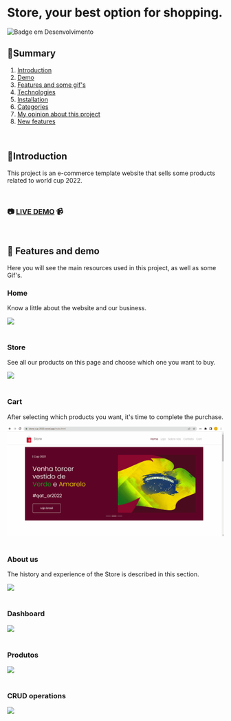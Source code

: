 # Store, your best option for shopping.

![Badge em Desenvolvimento](http://img.shields.io/static/v1?label=STATUS&message=FINISHED&color=GREEN&style=for-the-badge)

## :bookmark_tabs:Summary

1. [Introduction](#Introduction)
2. [Demo](#live-demo)
3. [Features and some gif's ](#features-and-demo)
4. [Technologies](#Technologies)
5. [Installation](#Installation)
6. [Categories](#categories)
7. [My opinion about this project](#opinion)
8. [New features](#new-features)


<div id="Introduction">
</br>

## :page_facing_up:Introduction
This project is an e-commerce template website that sells some products related to world cup 2022.

</div>
</br>

<div id="live-demo">


### :camera: [LIVE DEMO](https://store-cup-2022.vercel.app/index.html) :video_camera:
</div>
</br>


<div id="features-and-demo">

## :checkered_flag: Features and demo
Here you will see the main resources used in this project, as well as some Gif's.
### Home
<p>Know a little about the website and our business.</p>
<img src="gitHub/home.gif">
<br/><br/>

### Store
<p>See all our products on this page and choose which one you want to buy.</p>
<img src="github/store.gif">
<br/><br/>

### Cart
<p>After selecting which products you want, it's time to complete the purchase.</p>
<img src="github/cart.gif">
<br/><br/>

### About us 
<p>The history and experience of the Store is described in this section.</p>
<img src="github/about_us.gif">
<br/><br/>

### Dashboard 
<img src="./src/gitHub/Dashboard.gif">
<br/><br/>

### Produtos 
<img src="./src/gitHub/produtos.gif">
<br/><br/>

### CRUD operations 
<img src="./src/gitHub/adicionarProduto_CRUD.gif">
<br/><br/>
</div>
